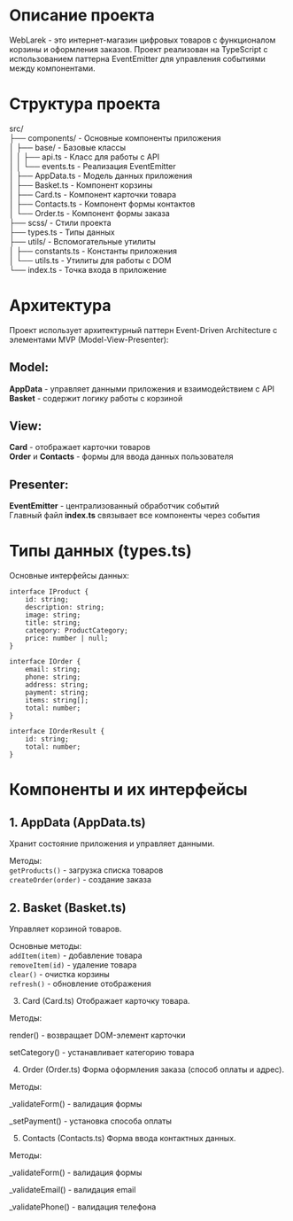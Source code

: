 # Описание проекта
WebLarek - это интернет-магазин цифровых товаров с функционалом корзины и оформления заказов. Проект реализован на TypeScript с использованием паттерна EventEmitter для управления событиями между компонентами.

# Структура проекта
src/  
├── components/         - Основные компоненты приложения  
│   ├── base/           - Базовые классы  
│   │   ├── api.ts      - Класс для работы с API  
│   │   └── events.ts   - Реализация EventEmitter  
│   ├── AppData.ts      - Модель данных приложения  
│   ├── Basket.ts       - Компонент корзины  
│   ├── Card.ts         - Компонент карточки товара  
│   ├── Contacts.ts     - Компонент формы контактов  
│   └── Order.ts        - Компонент формы заказа  
├── scss/               - Стили проекта  
├── types.ts            - Типы данных  
├── utils/              - Вспомогательные утилиты  
│   ├── constants.ts    - Константы приложения  
│   └── utils.ts        - Утилиты для работы с DOM  
└── index.ts            - Точка входа в приложение  

# Архитектура
Проект использует архитектурный паттерн Event-Driven Architecture с элементами MVP (Model-View-Presenter):
## Model:  
**AppData** - управляет данными приложения и взаимодействием с API  
**Basket** - содержит логику работы с корзиной  

## View:  
**Card** - отображает карточки товаров  
**Order** и **Contacts** - формы для ввода данных пользователя  

## Presenter:  
**EventEmitter** - централизованный обработчик событий  
Главный файл **index.ts** связывает все компоненты через события  

# Типы данных (types.ts)
Основные интерфейсы данных:
```
interface IProduct {
    id: string;
    description: string;
    image: string;
    title: string;
    category: ProductCategory;
    price: number | null;
}

interface IOrder {
    email: string;
    phone: string;
    address: string;
    payment: string;
    items: string[];
    total: number;
}

interface IOrderResult {
    id: string;
    total: number;
}
```

# Компоненты и их интерфейсы
## 1. AppData (AppData.ts)
Хранит состояние приложения и управляет данными.

Методы:  
```getProducts()``` - загрузка списка товаров  
```createOrder(order)``` - создание заказа  

## 2. Basket (Basket.ts)  
Управляет корзиной товаров.  

Основные методы:  
```addItem(item)``` - добавление товара  
```removeItem(id)``` - удаление товара  
```clear()``` - очистка корзины  
```refresh()``` - обновление отображения  

3. Card (Card.ts)
Отображает карточку товара.

Методы:

render() - возвращает DOM-элемент карточки

setCategory() - устанавливает категорию товара

4. Order (Order.ts)
Форма оформления заказа (способ оплаты и адрес).

Методы:

_validateForm() - валидация формы

_setPayment() - установка способа оплаты

5. Contacts (Contacts.ts)
Форма ввода контактных данных.

Методы:

_validateForm() - валидация формы

_validateEmail() - валидация email

_validatePhone() - валидация телефона

